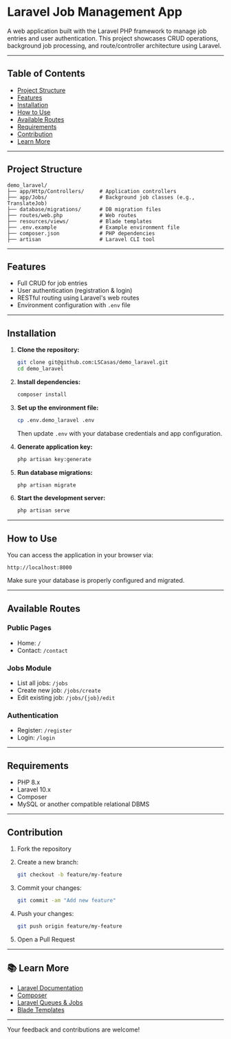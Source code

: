 # Laravel Job Management App     
    
A web application built with the Laravel PHP framework to manage job entries and user authentication. This project showcases CRUD operations, background job processing, and route/controller architecture using Laravel. 
  
--- 

## Table of Contents 

-   [Project Structure](#project-structure)
-   [Features](#features)
-   [Installation](#installation)
-   [How to Use](#how-to-use)
-   [Available Routes](#available-routes)
-   [Requirements](#requirements)
-   [Contribution](#contribution)
-   [Learn More](#learn-more)

---

## Project Structure

```
demo_laravel/
├── app/Http/Controllers/     # Application controllers
├── app/Jobs/                 # Background job classes (e.g., TranslateJob)
├── database/migrations/      # DB migration files
├── routes/web.php            # Web routes
├── resources/views/          # Blade templates
├── .env.example              # Example environment file
├── composer.json             # PHP dependencies
├── artisan                   # Laravel CLI tool
```

---

## Features

-   Full CRUD for job entries
-   User authentication (registration & login)
-   RESTful routing using Laravel's web routes
-   Environment configuration with `.env` file

---

## Installation

1. **Clone the repository:**

    ```bash
    git clone git@github.com:LSCasas/demo_laravel.git
    cd demo_laravel
    ```

2. **Install dependencies:**

    ```bash
    composer install
    ```

3. **Set up the environment file:**

    ```bash
    cp .env.demo_laravel .env
    ```

    Then update `.env` with your database credentials and app configuration.

4. **Generate application key:**

    ```bash
    php artisan key:generate
    ```

5. **Run database migrations:**

    ```bash
    php artisan migrate
    ```

6. **Start the development server:**

    ```bash
    php artisan serve
    ```

---

## How to Use

You can access the application in your browser via:

```
http://localhost:8000
```

Make sure your database is properly configured and migrated.

---

## Available Routes

### Public Pages

-   Home: `/`
-   Contact: `/contact`

### Jobs Module

-   List all jobs: `/jobs`
-   Create new job: `/jobs/create`
-   Edit existing job: `/jobs/{job}/edit`

### Authentication

-   Register: `/register`
-   Login: `/login`

---

## Requirements

-   PHP 8.x
-   Laravel 10.x
-   Composer
-   MySQL or another compatible relational DBMS

---

## Contribution

1. Fork the repository

2. Create a new branch:

    ```bash
    git checkout -b feature/my-feature
    ```

3. Commit your changes:

    ```bash
    git commit -am "Add new feature"
    ```

4. Push your changes:

    ```bash
    git push origin feature/my-feature
    ```

5. Open a Pull Request

---

## 📚 Learn More

-   [Laravel Documentation](https://laravel.com/docs)
-   [Composer](https://getcomposer.org/)
-   [Laravel Queues & Jobs](https://laravel.com/docs/queues)
-   [Blade Templates](https://laravel.com/docs/blade)

---

Your feedback and contributions are welcome!
